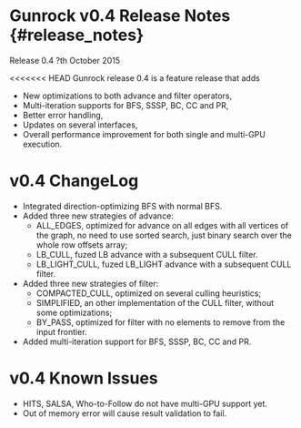 Gunrock v0.4 Release Notes {#release_notes}
==========================

Release 0.4
?th October 2015

<<<<<<< HEAD
Gunrock release 0.4 is a feature release that adds 
 - New optimizations to both advance and filter operators,
 - Multi-iteration supports for BFS, SSSP, BC, CC and PR,
 - Better error handling,
 - Updates on several interfaces,
 - Overall performance improvement for both single and multi-GPU execution.

v0.4 ChangeLog
==============
 - Integrated direction-optimizing BFS with normal BFS.
 - Added three new strategies of advance:
    - ALL_EDGES, optimized for advance on all edges with all 
      vertices of the graph, no need to use sorted search, 
      just binary search over the whole row offsets array;
    - LB_CULL, fuzed LB advance with a subsequent CULL filter.
    - LB_LIGHT_CULL, fuzed LB_LIGHT advance with a subsequent CULL filter.
 - Added three new strategies of filter: 
    - COMPACTED_CULL, optimized on several culling heuristics;
    - SIMPLIFIED, an other implementation of the CULL filter, without 
      some optimizations;
    - BY_PASS, optimized for filter with no elements 
      to remove from the input frontier.
 - Added multi-iteration support for BFS, SSSP, BC, CC and PR.

v0.4 Known Issues
=================
 - HITS, SALSA, Who-to-Follow do not have multi-GPU support yet.
 - Out of memory error will cause result validation to fail.
